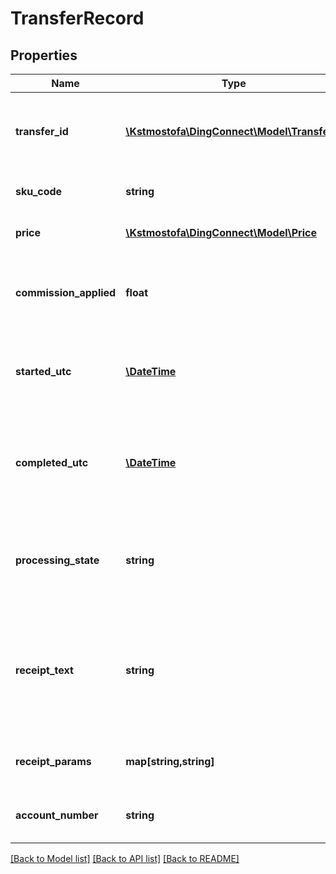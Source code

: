 # TransferRecord

## Properties
Name | Type | Description | Notes
------------ | ------------- | ------------- | -------------
**transfer_id** | [**\Kstmostofa\DingConnect\Model\TransferId**](TransferId.md) | Both system and customer identifiers for the specific transfer | [optional] 
**sku_code** | **string** | The unique product SkuCode | 
**price** | [**\Kstmostofa\DingConnect\Model\Price**](Price.md) | The resulting price of the SendTransfer | [optional] 
**commission_applied** | **float** | The actual commision that was earned for selling this transfer | 
**started_utc** | [**\DateTime**](\DateTime.md) | The UTC datetime when processing the transfer was started. | [optional] 
**completed_utc** | [**\DateTime**](\DateTime.md) | The UTC datetime that the transfer was recorded as being completed in our system | [optional] 
**processing_state** | **string** | Will indicate the current state of the transfer as it progresses through our system | 
**receipt_text** | **string** | Provider specific receipt text for the transfer. May contain additional information for the end customer. | [optional] 
**receipt_params** | **map[string,string]** | Name value pairs of data that is in the ReceiptText. | [optional] 
**account_number** | **string** | The account number targeted in the transfer | 

[[Back to Model list]](../README.md#documentation-for-models) [[Back to API list]](../README.md#documentation-for-api-endpoints) [[Back to README]](../README.md)


